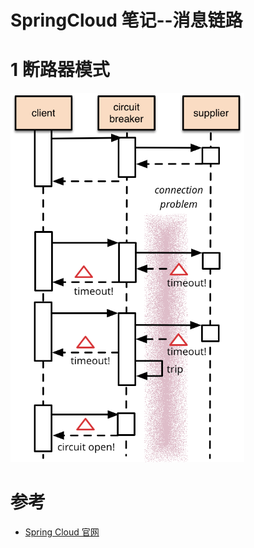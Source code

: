 SpringCloud 笔记--消息链路
====================
# 1 断路器模式



<img src=".\images\030301.png" style="zoom: 67%;" />





# 参考

- [Spring Cloud 官网](https://spring.io/projects/spring-cloud)





